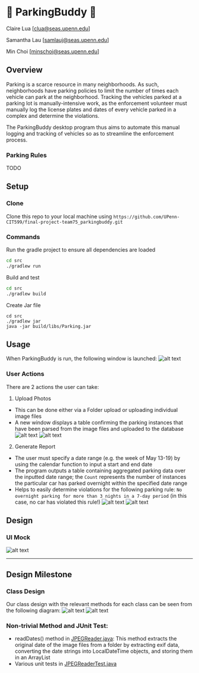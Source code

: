 # :car: ParkingBuddy :blue_car:
Claire Lua [clua@seas.upenn.edu]

Samantha Lau [samlauj@seas.upenn.edu]

Min Choi [minschoi@seas.upenn.edu]


## Overview 
Parking is a scarce resource in many neighborhoods. As such, neighborhoods have parking policies to limit the number of times each vehicle can park at the neighborhood. Tracking the vehicles parked at a parking lot is manually-intensive work, as the enforcement volunteer must manually log the license plates and dates of every vehicle parked in a complex and determine the violations. 

The ParkingBuddy desktop program thus aims to automate this manual logging and tracking of vehicles so as to streamline the enforcement process.

### Parking Rules
TODO

## Setup
### Clone
Clone this repo to your local machine using `https://github.com/UPenn-CIT599/final-project-team75_parkingbuddy.git`

### Commands
Run the gradle project to ensure all dependencies are loaded
```sh
cd src
./gradlew run
```

Build and test
```sh
cd src
./gradlew build
```

Create Jar file
```
cd src
./gradlew jar
java -jar build/libs/Parking.jar 
```

## Usage

When ParkingBuddy is run, the following window is launched: 
![alt text](design/LaunchWindow.png)

### User Actions

There are 2 actions the user can take: 
1. Upload Photos
* This can be done either via a Folder upload or uploading individual image files
* A new window displays a table confirming the parking instances that have been parsed from the image files and uploaded to the database
![alt text](design/ParkingInstancesUploaded.png)
![alt text](design/FolderUpload.gif)

2. Generate Report 
* The user must specify a date range (e.g. the week of May 13-19) by using the calendar function to input a start and end date
* The program outputs a table containing aggregated parking data over the inputted date range; the `Count` represents the number of instances the particular car has parked overnight within the specified date range
* Helps to easily determine violations for the following parking rule: `No overnight parking for more than 3 nights in a 7-day period` (in this case, no car has violated this rule!)
![alt text](design/ParkingInstancesUploaded.png)
![alt text](design/GenerateReport.gif)

## Design

### UI Mock
![alt text](design/ui_mock.jpeg)

___
## Design Milestone
### Class Design 
Our class design with the relevant methods for each class can be seen from the following diagram:
![alt text](design/ParkingAggregates.png)
![alt text](design/classDiagram_updated.png)


### Non-trivial Method and JUnit Test:

- readDates() method in [JPEGReader.java](/src/src/main/java/Parking/JPEGReader.java): This method extracts the original date of the image files from a folder by extracting exif data, converting the date strings into LocalDateTime objects, and storing them in an ArrayList<LocalDateTime>
- Various unit tests in [JPEGReaderTest.java](/src/src/test/java/Parking/JPEGReaderTest.java)
